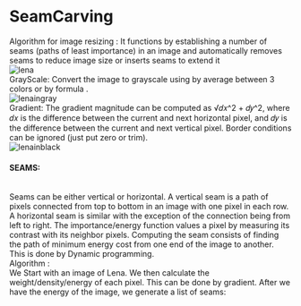 # SeamCarving
Algorithm for image resizing : It functions by establishing a number of seams (paths of least importance) in an image and automatically removes seams to reduce image size or inserts seams to extend it <br />
![lena](https://cloud.githubusercontent.com/assets/9945039/24169613/d7918250-0e86-11e7-8d88-042d8a82261e.jpg)<br />
GrayScale: Convert the image to grayscale using by average between 3 colors or by formula .
 <br />
![lenaingray](https://cloud.githubusercontent.com/assets/9945039/24170027/21f68b3c-0e88-11e7-93ec-c100b8a0c1f4.jpg)<br />
Gradient: The gradient magnitude can be computed as √𝑑𝑥^2 + 𝑑𝑦^2, where 𝑑𝑥 is the
difference between the current and next horizontal pixel, and 𝑑𝑦 is the difference
between the current and next vertical pixel. Border conditions can be ignored (just put zero or trim).<br />
![lenainblack](https://cloud.githubusercontent.com/assets/9945039/24170207/ca0f16cc-0e88-11e7-9fa0-35d2490a0e2f.jpg)<br />
<H4>SEAMS:</H4> <br />
Seams can be either vertical or horizontal. A vertical seam is a path of pixels connected from top to bottom in an image with one pixel in each row. A horizontal seam is similar with the exception of the connection being from left to right. The importance/energy function values a pixel by measuring its contrast with its neighbor pixels.
Computing the seam consists of finding the path of minimum energy cost from one end of the image to another. This is done by Dynamic programming.<br />
Algorithm : <br />
We Start with an image of Lena. We then calculate the weight/density/energy of each pixel. This can be done by gradient.
After we have the energy of the image, we generate a list of seams: <br/>
